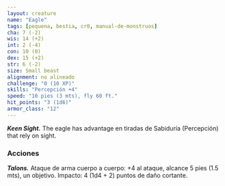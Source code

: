 ```yaml
---
layout: creature
name: "Eagle"
tags: [pequena, bestia, cr0, manual-de-monstruos]
cha: 7 (-2)
wis: 14 (+2)
int: 2 (-4)
con: 10 (0)
dex: 15 (+2)
str: 6 (-2)
size: Small beast
alignment: no alineado
challenge: "0 (10 XP)"
skills: "Percepción +4"
speed: "10 pies (3 mts), fly 60 ft."
hit_points: "3 (1d6)"
armor_class: "12"
---
```


***Keen Sight.*** The eagle has advantage en tiradas de Sabiduría (Percepción) that rely on sight.

### Acciones

***Talons.*** Ataque de arma cuerpo a cuerpo: +4 al ataque, alcance 5 pies (1.5 mts), un objetivo. Impacto: 4 (1d4 + 2) puntos de daño cortante.